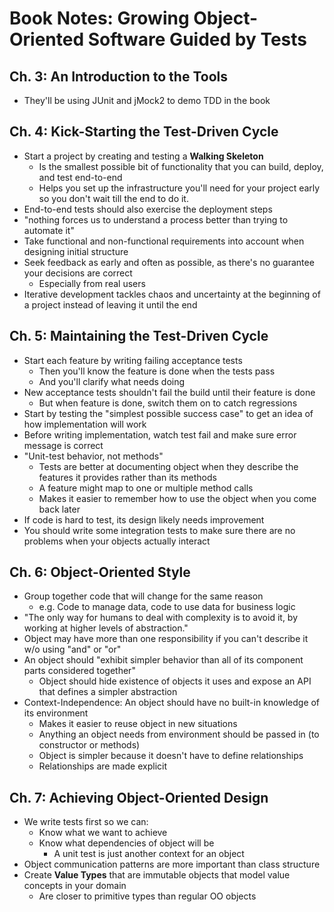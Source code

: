 # Book Notes: Growing Object-Oriented Software Guided by Tests

## Ch. 3: An Introduction to the Tools

* They'll be using JUnit and jMock2 to demo TDD in the book

## Ch. 4: Kick-Starting the Test-Driven Cycle

* Start a project by creating and testing a **Walking Skeleton**
  * Is the smallest possible bit of functionality that you can build, deploy, and test end-to-end
  * Helps you set up the infrastructure you'll need for your project early so you don't wait till
    the end to do it.
* End-to-end tests should also exercise the deployment steps
* "nothing forces us to understand a process better than trying to automate it"
* Take functional and non-functional requirements into account when designing initial structure
* Seek feedback as early and often as possible, as there's no guarantee your decisions are correct
  * Especially from real users
* Iterative development tackles chaos and uncertainty at the beginning of a project instead of
  leaving it until the end

## Ch. 5: Maintaining the Test-Driven Cycle

* Start each feature by writing failing acceptance tests
  * Then you'll know the feature is done when the tests pass
  * And you'll clarify what needs doing
* New acceptance tests shouldn't fail the build until their feature is done
  * But when feature is done, switch them on to catch regressions
* Start by testing the "simplest possible success case" to get an idea of how implementation will
  work
* Before writing implementation, watch test fail and make sure error message is correct
* "Unit-test behavior, not methods"
  * Tests are better at documenting object when they describe the features it provides rather than
    its methods
  * A feature might map to one or multiple method calls
  * Makes it easier to remember how to use the object when you come back later
* If code is hard to test, its design likely needs improvement
* You should write some integration tests to make sure there are no problems when your objects
  actually interact

## Ch. 6: Object-Oriented Style

* Group together code that will change for the same reason
  * e.g. Code to manage data, code to use data for business logic
* "The only way for humans to deal with complexity is to avoid it, by working at higher levels of
  abstraction."
* Object may have more than one responsibility if you can't describe it w/o using "and" or "or"
* An object should "exhibit simpler behavior than all of its component parts considered together"
  * Object should hide existence of objects it uses and expose an API that defines a simpler
    abstraction
* Context-Independence: An object should have no built-in knowledge of its environment
  * Makes it easier to reuse object in new situations
  * Anything an object needs from environment should be passed in (to constructor or methods)
  * Object is simpler because it doesn't have to define relationships
  * Relationships are made explicit
  
## Ch. 7: Achieving Object-Oriented Design

* We write tests first so we can:
  * Know what we want to achieve
  * Know what dependencies of object will be
    * A unit test is just another context for an object
* Object communication patterns are more important than class structure
* Create **Value Types** that are immutable objects that model value concepts in your domain
  * Are closer to primitive types than regular OO objects
